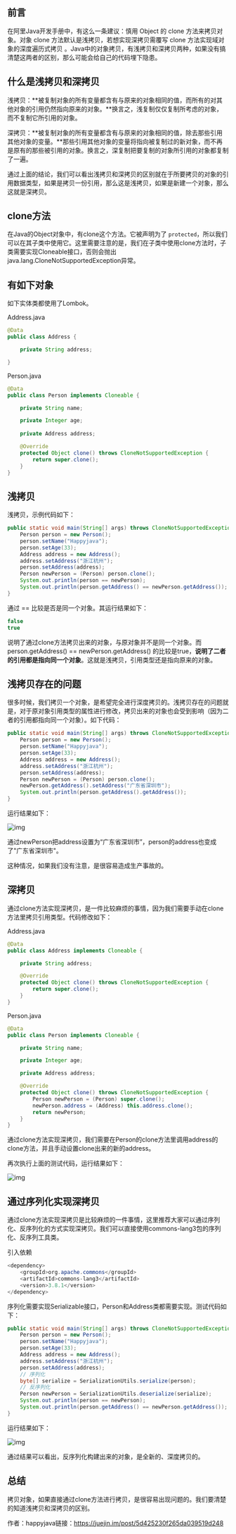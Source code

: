 ## 前言

在阿里Java开发手册中，有这么一条建议：慎用 Object 的 clone 方法来拷贝对象。对象 clone 方法默认是浅拷贝，若想实现深拷贝需覆写 clone 方法实现域对象的深度遍历式拷贝 。Java中的对象拷贝，有浅拷贝和深拷贝两种，如果没有搞清楚这两者的区别，那么可能会给自己的代码埋下隐患。

## 什么是浅拷贝和深拷贝

浅拷贝：**被复制对象的所有变量都含有与原来的对象相同的值，而所有的对其他对象的引用仍然指向原来的对象。**换言之，浅复制仅仅复制所考虑的对象，而不复制它所引用的对象。

深拷贝：**被复制对象的所有变量都含有与原来的对象相同的值，除去那些引用其他对象的变量。**那些引用其他对象的变量将指向被复制过的新对象，而不再是原有的那些被引用的对象。换言之，深复制把要复制的对象所引用的对象都复制了一遍。

通过上面的结论，我们可以看出浅拷贝和深拷贝的区别就在于所要拷贝的对象的引用数据类型，如果是拷贝一份引用，那么这是浅拷贝，如果是新建一个对象，那么这就是深拷贝。

## clone方法

在Java的Object对象中，有clone这个方法。它被声明为了 `protected`，所以我们可以在其子类中使用它。这里需要注意的是，我们在子类中使用clone方法时，子类需要实现Cloneable接口，否则会抛出java.lang.CloneNotSupportedException异常。

## 有如下对象

如下实体类都使用了Lombok。

Address.java

```java
@Data
public class Address {

    private String address;

}
```

Person.java

```java
@Data
public class Person implements Cloneable {

    private String name;

    private Integer age;
    
    private Address address;

    @Override
    protected Object clone() throws CloneNotSupportedException {
        return super.clone();
    }
}
```

## 浅拷贝

浅拷贝，示例代码如下：

```java
public static void main(String[] args) throws CloneNotSupportedException {
    Person person = new Person();
    person.setName("Happyjava");
    person.setAge(33);
    Address address = new Address();
    address.setAddress("浙江杭州");
    person.setAddress(address);
    Person newPerson = (Person) person.clone();
    System.out.println(person == newPerson);
    System.out.println(person.getAddress() == newPerson.getAddress());
}
```

通过 == 比较是否是同一个对象。其运行结果如下：

```java
false
true
```

说明了通过clone方法拷贝出来的对象，与原对象并不是同一个对象。而person.getAddress() == newPerson.getAddress() 的比较是true，**说明了二者的引用都是指向同一个对象**。这就是浅拷贝，引用类型还是指向原来的对象。

## 浅拷贝存在的问题

很多时候，我们拷贝一个对象，是希望完全进行深度拷贝的。浅拷贝存在的问题就是，对于原对象引用类型的属性进行修改，拷贝出来的对象也会受到影响（因为二者的引用都指向同一个对象）。如下代码：

```java
public static void main(String[] args) throws CloneNotSupportedException {
    Person person = new Person();
    person.setName("Happyjava");
    person.setAge(33);
    Address address = new Address();
    address.setAddress("浙江杭州");
    person.setAddress(address);
    Person newPerson = (Person) person.clone();
    newPerson.getAddress().setAddress("广东省深圳市");
    System.out.println(person.getAddress().getAddress());
}
```

运行结果如下：

![img](https://user-gold-cdn.xitu.io/2019/8/1/16c4b1151a057837?imageView2/0/w/1280/h/960/format/webp/ignore-error/1)

通过newPerson把address设置为“广东省深圳市”，person的address也变成了"广东省深圳市"。

这种情况，如果我们没有注意，是很容易造成生产事故的。

## 深拷贝

通过clone方法实现深拷贝，是一件比较麻烦的事情，因为我们需要手动在clone方法里拷贝引用类型。代码修改如下：

Address.java

```java
@Data
public class Address implements Cloneable {

    private String address;

    @Override
    protected Object clone() throws CloneNotSupportedException {
        return super.clone();
    }
}
```

Person.java

```java
@Data
public class Person implements Cloneable {

    private String name;

    private Integer age;

    private Address address;

    @Override
    protected Object clone() throws CloneNotSupportedException {
        Person newPerson = (Person) super.clone();
        newPerson.address = (Address) this.address.clone();
        return newPerson;
    }
}
```

通过clone方法实现深拷贝，我们需要在Person的clone方法里调用address的clone方法，并且手动设置clone出来的新的address。

再次执行上面的测试代码，运行结果如下：

![img](https://user-gold-cdn.xitu.io/2019/8/1/16c4b11519fd52a4?imageView2/0/w/1280/h/960/format/webp/ignore-error/1)

## 通过序列化实现深拷贝

通过clone方法实现深拷贝是比较麻烦的一件事情，这里推荐大家可以通过序列化、反序列化的方式实现深拷贝。我们可以直接使用commons-lang3包的序列化、反序列工具类。

引入依赖

```java
<dependency>
    <groupId>org.apache.commons</groupId>
    <artifactId>commons-lang3</artifactId>
    <version>3.8.1</version>
</dependency>
```

序列化需要实现Serializable接口，Person和Address类都需要实现。测试代码如下：

```java
public static void main(String[] args) throws CloneNotSupportedException {
    Person person = new Person();
    person.setName("Happyjava");
    person.setAge(33);
    Address address = new Address();
    address.setAddress("浙江杭州");
    person.setAddress(address);
    // 序列化
    byte[] serialize = SerializationUtils.serialize(person);
    // 反序列化
    Person newPerson = SerializationUtils.deserialize(serialize);
    System.out.println(person == newPerson);
    System.out.println(person.getAddress() == newPerson.getAddress());
}
```

运行结果如下：

![img](https://user-gold-cdn.xitu.io/2019/8/1/16c4b1151a12fcbd?imageView2/0/w/1280/h/960/format/webp/ignore-error/1)

通过结果可以看出，反序列化构建出来的对象，是全新的、深度拷贝的。

## 总结

拷贝对象，如果直接通过clone方法进行拷贝，是很容易出现问题的。我们要清楚的知道浅拷贝和深拷贝的区别。

作者：happyjava链接：https://juejin.im/post/5d425230f265da039519d248